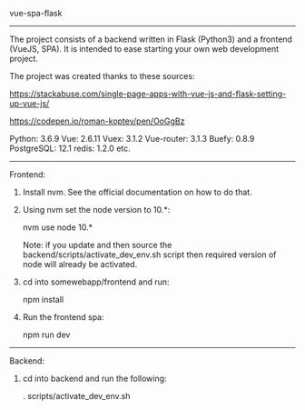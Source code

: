vue-spa-flask

------------------------------------------------------------------------------

The project consists of a backend written in Flask (Python3)
and a frontend (VueJS, SPA). It is intended to ease starting your 
own web development project.

The project was created thanks to these sources: 

https://stackabuse.com/single-page-apps-with-vue-js-and-flask-setting-up-vue-js/

https://codepen.io/roman-koptev/pen/OoGgBz

Python: 3.6.9
Vue: 2.6.11
Vuex: 3.1.2
Vue-router: 3.1.3
Buefy: 0.8.9
PostgreSQL: 12.1 
redis: 1.2.0
etc.

------------------------------------------------------------------------------

Frontend:

1. Install nvm. See the official documentation on how to do that.

2. Using nvm set the node version to 10.*:

    nvm use node 10.*

    Note: if you update and then source the backend/scripts/activate_dev_env.sh script
    then required version of node will already be activated.

3. cd into somewebapp/frontend and run:

    npm install

4. Run the frontend spa:

    npm run dev

------------------------------------------------------------------------------

Backend:

1. cd into backend and run the following:

    . scripts/activate_dev_env.sh

    The script will:

      1. Activate virtualenv.
      2. Install all requirements.

         Note: If you have problems installing psycopg2, then it is quite likely that
         you are missing libpq-dev library (on Linux). Install in rou system
         separately using your package manager.

      3. Run docker containers for postgresql (localhost:5432), pgadmin4 (localhost:80) 
      and redis (localhost:6379) for  queueing tasks. If there are no docker images, it will pull them
      automatically from the docker hub.
      4. Create directories in $HOME for keeping the state of the docker containers.
      5. If you use xfce4 you can uncomment the corresponding lines (you will see them) 
        and insert absolute path to your project directory 
        in the backend/scripts/activate_dev_env.sh script
        for automatically openning up 4 other terminals:
      
         1. For launching backend server:
            
                python appserver.py (virtualenv already activated)
         
         2. Running and showing output of redis.
         3. For opening editor (vim in my case) inside of the frontend
         directory with the required nodejs activated
         4. Launching the frontend:
            npm run dev (required nodejs already activated).
         
        Otherwise update the backend/scripts/activate_dev_env.sh script
        for your desktop environment (Gnome, KDE etc) or 
        open the terminals and run the required services manually.

    Note:

    If you decide to run the services manually you need to run:

        . backend/scripts/utils/run_redis.sh (with python virtualenv activated)

    Then in another terminal:

        cd frontend
        nvm use 10.* (10.16.3 in my case, if your default node is different)

    And then launch frontend spa as usually:

        npm run dev

2.   To deactivate virtualenv and stop the docker containers run:

        . scripts/deactivate_dev_env.sh

3. To populate db run:

    ./populate_db.sh

    Note: This script will drop the database somewebapp and user swa 
    and then recreate them again. Afterwars tables will be created
    according to the backend/somewebapp_api/models.py (this is why
    this script can only be run after sourcing activate_dev_env.sh).
    Then it populates the DB somewebapp with initial data.

4. When you make changes to the models run migrations:

    python manage.py db migrate
    python manage.py db upgrade

------------------------------------------------------------------------------

Testing:

    Backend:
        1. All tests are located in the test directory.
        2. In order to launch tests inside of the backend/test directory
        having activated virtualenv and launched application server run:
            
            python -m unittest

    Frontend:

        Unit tests:

            npm run unit 

            Note: Currently the only unit test fails because a key 'app_title" gets
            returned instead of text 'Some Web App'.

        e2e tests:

            npm run e2e

        All tests:

            npm test
